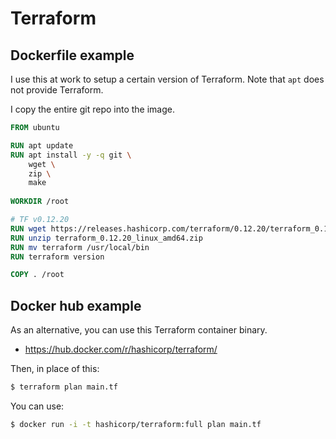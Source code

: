 # Terraform

## Dockerfile example

I use this at work to setup a certain version of Terraform. Note that `apt` does not provide Terraform.

I copy the entire git repo into the image.

```dockerfile
FROM ubuntu

RUN apt update
RUN apt install -y -q git \
	wget \
	zip \
	make
	
WORKDIR /root

# TF v0.12.20
RUN wget https://releases.hashicorp.com/terraform/0.12.20/terraform_0.12.20_linux_amd64.zip
RUN	unzip terraform_0.12.20_linux_amd64.zip
RUN mv terraform /usr/local/bin
RUN terraform version

COPY . /root
```

## Docker hub example

As an alternative, you can use this Terraform container binary.

- https://hub.docker.com/r/hashicorp/terraform/

Then, in place of this:

```sh
$ terraform plan main.tf
```

You can use:

```sh
$ docker run -i -t hashicorp/terraform:full plan main.tf
```
